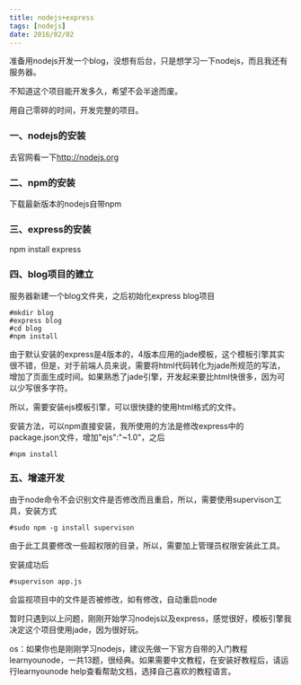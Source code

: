 ```yaml
---
title: nodejs+express
tags: [nodejs]
date: 2016/02/02
---
```


准备用nodejs开发一个blog，没想有后台，只是想学习一下nodejs，而且我还有服务器。

不知道这个项目能开发多久，希望不会半途而废。

用自己零碎的时间，开发完整的项目。

### 一、nodejs的安装

去官网看一下<a href="http://nodejs.org" target="_blank">http://nodejs.org</a>

### 二、npm的安装

下载最新版本的nodejs自带npm

### 三、express的安装

npm install express

### 四、blog项目的建立

服务器新建一个blog文件夹，之后初始化express blog项目

```
#mkdir blog
#express blog
#cd blog
#npm install
```

由于默认安装的express是4版本的，4版本应用的jade模板，这个模板引擎其实很不错，但是，对于前端人员来说，需要将html代码转化为jade所规范的写法，增加了页面生成时间。如果熟悉了jade引擎，开发起来要比html快很多，因为可以少写很多字符。

所以，需要安装ejs模板引擎，可以很快捷的使用html格式的文件。

安装方法，可以npm直接安装，我所使用的方法是修改express中的package.json文件，增加"ejs":"~1.0"，之后

```
#npm install
```

### 五、增速开发

由于node命令不会识别文件是否修改而且重启，所以，需要使用supervison工具，安装方式

```
#sudo npm -g install supervison
```

由于此工具要修改一些超权限的目录，所以，需要加上管理员权限安装此工具。

安装成功后

```
#supervison app.js
```

会监视项目中的文件是否被修改，如有修改，自动重启node

暂时只遇到以上问题，刚刚开始学习nodejs以及express，感觉很好，模板引擎我决定这个项目使用jade，因为很好玩。

os：如果你也是刚刚学习nodejs，建议先做一下官方自带的入门教程learnyounode，一共13题，很经典。如果需要中文教程，在安装好教程后，请运行learnyounode help查看帮助文档，选择自己喜欢的教程语言。
